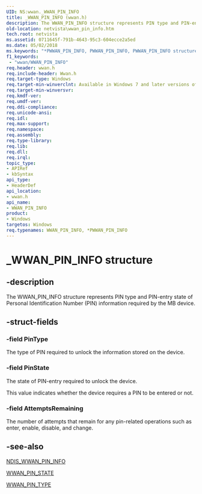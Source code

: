 ```yaml
---
UID: NS:wwan._WWAN_PIN_INFO
title: _WWAN_PIN_INFO (wwan.h)
description: The WWAN_PIN_INFO structure represents PIN type and PIN-entry state of Personal Identification Number (PIN) information required by the MB device.
old-location: netvista\wwan_pin_info.htm
tech.root: netvista
ms.assetid: 0711645f-791b-4643-95c3-604ecce2a5ed
ms.date: 05/02/2018
ms.keywords: "*PWWAN_PIN_INFO, PWWAN_PIN_INFO, PWWAN_PIN_INFO structure pointer [Network Drivers Starting with Windows Vista], WWAN_PIN_INFO, WWAN_PIN_INFO structure [Network Drivers Starting with Windows Vista], WwanRef_aae7d248-25b1-465b-9314-66a16aca4993.xml, _WWAN_PIN_INFO, netvista.wwan_pin_info, wwan/PWWAN_PIN_INFO, wwan/WWAN_PIN_INFO"
f1_keywords:
 - "wwan/WWAN_PIN_INFO"
req.header: wwan.h
req.include-header: Wwan.h
req.target-type: Windows
req.target-min-winverclnt: Available in Windows 7 and later versions of Windows.
req.target-min-winversvr: 
req.kmdf-ver: 
req.umdf-ver: 
req.ddi-compliance: 
req.unicode-ansi: 
req.idl: 
req.max-support: 
req.namespace: 
req.assembly: 
req.type-library: 
req.lib: 
req.dll: 
req.irql: 
topic_type:
- APIRef
- kbSyntax
api_type:
- HeaderDef
api_location:
- wwan.h
api_name:
- WWAN_PIN_INFO
product:
- Windows
targetos: Windows
req.typenames: WWAN_PIN_INFO, *PWWAN_PIN_INFO
---
```


# _WWAN_PIN_INFO structure


## -description


The WWAN_PIN_INFO structure represents PIN type and PIN-entry state of Personal Identification Number
  (PIN) information required by the MB device.


## -struct-fields




### -field PinType

The type of PIN required to unlock the information stored on the device.


### -field PinState

The state of PIN-entry required to unlock the device.
     

This value indicates whether the device requires a PIN to be entered or not.


### -field AttemptsRemaining

The number of attempts that remain for any pin-related operations such as enter, enable, disable,
     and change.


## -see-also




<a href="https://docs.microsoft.com/windows-hardware/drivers/ddi/ndiswwan/ns-ndiswwan-_ndis_wwan_pin_info">NDIS_WWAN_PIN_INFO</a>



<a href="https://docs.microsoft.com/windows-hardware/drivers/ddi/wwan/ne-wwan-_wwan_pin_state">WWAN_PIN_STATE</a>



<a href="https://docs.microsoft.com/windows-hardware/drivers/ddi/wwan/ne-wwan-_wwan_pin_type">WWAN_PIN_TYPE</a>
 

 

